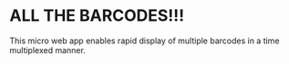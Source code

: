 ALL THE BARCODES!!!
====================


This micro web app enables rapid display of multiple barcodes in a time multiplexed manner.
